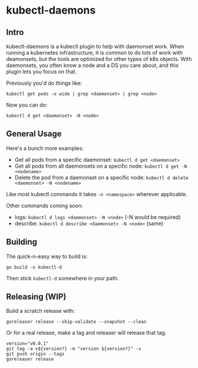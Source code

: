 # kubectl-daemons

## Intro

kubectl-daemons is a kubectl plugin to help with daemonset work. When running
a kubernetes infrastructure, it is common to do lots of work with deamonsets,
but the tools are optimized for other types of k8s objects. With daemonsets,
you often know a node and a DS you care about, and this plugin lets you focus
on that.

Previously you'd do things like:

```shell
kubectl get pods -o wide | grep <daemonset> | grep <node>
```

Now you can do:
```shell
kubectl d get <daemonset> -N <node>
```

## General Usage

Here's a bunch more examples:

* Get all pods from a specific daemonset: `kubectl d get <daemonset>`
* Get all pods from all daemonsets on a specific node: `kubectl d get -N <nodename>`
* Delete the pod from a daemonset on a specific node: `kubectl d delete <daemonset> -N <nodename>`

Like most kubectl commands it takes `-n <namespace>` wherever applicable.

Other commands coming soon:

* logs: `kubectl d logs <daemonset> -N <node>` (-N would be required)
* describe: `kubectl d describe <daemonset> -N <node>` (same)

## Building

The quick-n-easy way to build is:

```shell
go build -o kubectl-d
```

Then stick `kubectl-d` somewhere in your path.

## Releasing (WIP)

Build a scratch release with:

```
goreleaser release --skip-validate --snapshot --clean
```

Or for a real release, make a tag and releaser will release
that tag.

```
version="v0.0.1"
git tag -a v${version?} -m "version ${version?}" -s
git push origin --tags
goreleaser release
```
